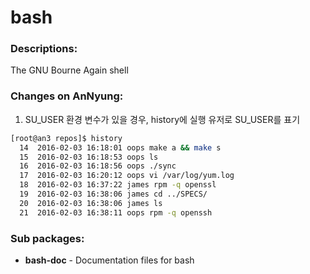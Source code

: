 # bash

### Descriptions:
The GNU Bourne Again shell

### Changes on AnNyung:
1. SU_USER 환경 변수가 있을 경우, history에 실행 유저로 SU_USER를 표기

 ```bash
[root@an3 repos]$ history
   14  2016-02-03 16:18:01 oops make a && make s
   15  2016-02-03 16:18:53 oops ls
   16  2016-02-03 16:18:56 oops ./sync
   17  2016-02-03 16:20:12 oops vi /var/log/yum.log
   18  2016-02-03 16:37:22 james rpm -q openssl
   19  2016-02-03 16:38:06 james cd ../SPECS/
   20  2016-02-03 16:38:06 james ls
   21  2016-02-03 16:38:11 oops rpm -q openssh
```

### Sub packages:
 * **bash-doc** - Documentation files for bash
